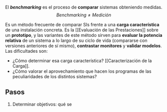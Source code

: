 El ***benchmarking*** es el proceso de **comparar** sistemas obteniendo medidas.
$$Benchmarking \ne Medición$$

Es un método frecuente de comparar SIs frente a una **carga característica** de una instalación concreta. Es la [[Evaluación de las Prestaciones]] sobre un **prototipo**, y las variantes de este método sirven para **evaluar la potencia relativa** de un sistema a lo largo de su ciclo de vida (compararse con versiones anteriores de sí mismo), **contrastar monitores** y **validar modelos**. Las dificultades son:

- ¿Cómo determinar esa carga característica? [[Caracterización de la Carga]].
- ¿Cómo valorar el aprovechamiento que hacen los programas de las peculiaridades de los distintos sistemas?

## Pasos

1. Determinar objetivos: qué se